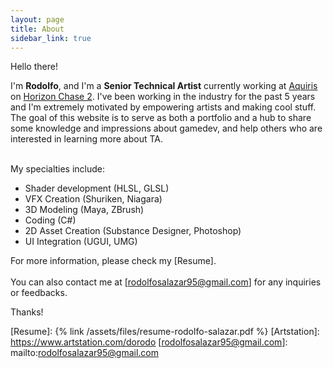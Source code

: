 ```yaml
---
layout: page
title: About
sidebar_link: true
---
```


Hello there! 

I'm <b>Rodolfo</b>, and I'm a <b>Senior Technical Artist</b> currently working at [Aquiris] on [Horizon Chase 2]. I've been working in the industry for the past 5 years and I'm extremely motivated by empowering artists and making cool stuff. The goal of this website is to serve as both a portfolio and a hub to share some knowledge and impressions about gamedev, and help others who are interested in learning more about TA.
<br><br>

My specialties include:

- Shader development (HLSL, GLSL)
- VFX Creation (Shuriken, Niagara)
- 3D Modeling (Maya, ZBrush)
- Coding (C#)
- 2D Asset Creation (Substance Designer, Photoshop)
- UI Integration (UGUI, UMG)

For more information, please check my [Resume]. 
<br>
<br>
You can also contact me at [rodolfosalazar95@gmail.com] for any inquiries or feedbacks.

Thanks!

[Aquiris]: https://www.aquiris.com.br/en/
[Horizon Chase 2]: https://www.horizonchase.com/
[Looney Tunes: World of Mayhem]: https://www.youtube.com/watch?v=1HvOzNVPto4
[Resume]: {% link /assets/files/resume-rodolfo-salazar.pdf %}
[Artstation]: https://www.artstation.com/dorodo
[rodolfosalazar95@gmail.com]: mailto:rodolfosalazar95@gmail.com